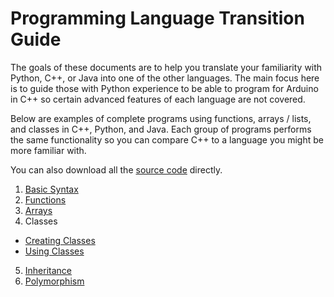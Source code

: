 # Programming Language Transition Guide

The goals of these documents are to help you translate your familiarity with Python, C++, or Java into one of the other languages. The main focus here is to guide those with Python experience to be able to program for Arduino in C++ so certain advanced features of each language are not covered.

Below are examples of complete programs using functions, arrays / lists, and classes in C++, Python, and Java. Each group of programs performs the same functionality so you can compare C++ to a language you might be more familiar with.

You can also download all the [source code](https://github.com/reparke/Programming-Language-Transition-Guide/archive/main.zip) directly.

1. [Basic Syntax](https://github.com/reparke/Programming-Language-Transition-Guide/blob/main/1_syntax/1_syntax.md)
2. [Functions](https://github.com/reparke/Programming-Language-Transition-Guide/blob/main/2_functions/2_functions.md)
3. [Arrays](https://github.com/reparke/Programming-Language-Transition-Guide/blob/main/3_arrays/3_arrays.md)
4. Classes
  - [Creating Classes](https://github.com/reparke/Programming-Language-Transition-Guide/blob/main/4_classes/4_creating_classes.md)
  - [Using Classes](https://github.com/reparke/Programming-Language-Transition-Guide/blob/main/4_classes/4_using_classes.md)
5. [Inheritance](https://github.com/reparke/Programming-Language-Transition-Guide/blob/main/5_inheritance/5_inheritance.md)
6. [Polymorphism](https://github.com/reparke/Programming-Language-Transition-Guide/blob/main/6_polymorphism/6_polymorphism.md)

